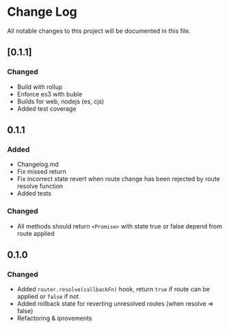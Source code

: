 # Change Log
All notable changes to this project will be documented in this file.

## [0.1.1]
### Changed
- Build with rollup
- Enforce es3 with buble
- Builds for web, nodejs (es, cjs)
- Added test coverage

## 0.1.1
### Added
- Changelog.md
- Fix missed <Promise> return
- Fix incorrect state revert when route change has been rejected by route resolve function
- Added tests

### Changed
- All methods should return `<Promise>` with state true or false depend from route applied

## 0.1.0
### Changed
- Added `router.resolve(callbackFn)` hook, return `true` if route can be applied or `false` if not
- Added rollback state for reverting unresolved routes (when resolve => false)
- Refactoring & iprovements